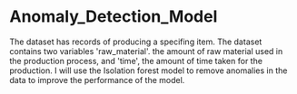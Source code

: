 # Anomaly_Detection_Model
The dataset has records of producing a specifing item. The dataset contains two variables 'raw_material'. the amount of raw material used in the production 
process, and 'time', the amount of time taken for the production. I will use the Isolation forest model to remove anomalies in the data to improve the performance of the model. 
